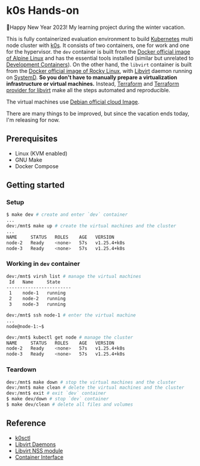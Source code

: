 # k0s Hands-on

🎊Happy New Year 2023! My learning project during the winter vacation.

This is fully containerized evaluation environment to build [Kubernetes](https://kubernetes.io/) multi node cluster with [k0s](https://k0sproject.io/). It consists of two containers, one for work and one for the hypervisor. the `dev` container is built from the [Docker official image of Alpine Linux](https://hub.docker.com/_/alpine/) and has the essential tools installed (similar but unrelated to [Development Containers](https://containers.dev/)). On the other hand, the `libvirt` container is built from the [Docker official image of Rocky Linux](https://hub.docker.com/_/rockylinux/), with [Libvirt](https://libvirt.org/) daemon running on [SystemD](https://systemd.io/). **So you don't have to manually prepare a virtualization infrastructure or virtual machines.** Instead, [Terraform](https://www.terraform.io/) and [Terraform provider for libvirt](https://github.com/dmacvicar/terraform-provider-libvirt) make all the steps automated and reproducible.

The virtual machines use [Debian official cloud Image](https://cloud.debian.org/images/cloud/).

There are many things to be improved, but since the vacation ends today, I'm releasing for now.

## Prerequisites

- Linux (KVM enabled)
- GNU Make
- Docker Compose

## Getting started

### Setup

```sh
$ make dev # create and enter `dev` container
...
dev:/mnt$ make up # create the virtual machines and the cluster
...
NAME     STATUS   ROLES    AGE   VERSION
node-2   Ready    <none>   57s   v1.25.4+k0s
node-3   Ready    <none>   57s   v1.25.4+k0s
```

### Working in `dev` container

```sh
dev:/mnt$ virsh list # manage the virtual machines
 Id   Name     State
------------------------
 1    node-1   running
 2    node-2   running
 3    node-3   running
```

```sh
dev:/mnt$ ssh node-1 # enter the virtual machine
...
node@node-1:~$
```

```sh
dev:/mnt$ kubectl get node # manage the cluster
NAME     STATUS   ROLES    AGE   VERSION
node-2   Ready    <none>   57s   v1.25.4+k0s
node-3   Ready    <none>   57s   v1.25.4+k0s
```

### Teardown

```sh
dev:/mnt$ make down # stop the virtual machines and the cluster
dev:/mnt$ make clean # delete the virtual machines and the cluster
dev:/mnt$ exit # exit `dev` container
$ make dev/down # stop `dev` container
$ make dev/clean # delete all files and volumes
```

## Reference

- [k0sctl](https://github.com/k0sproject/k0sctl)
- [Libvirt Daemons](https://libvirt.org/daemons.html)
- [Libvirt NSS module](https://libvirt.org/nss.html)
- [Container Interface](https://systemd.io/CONTAINER_INTERFACE/)
